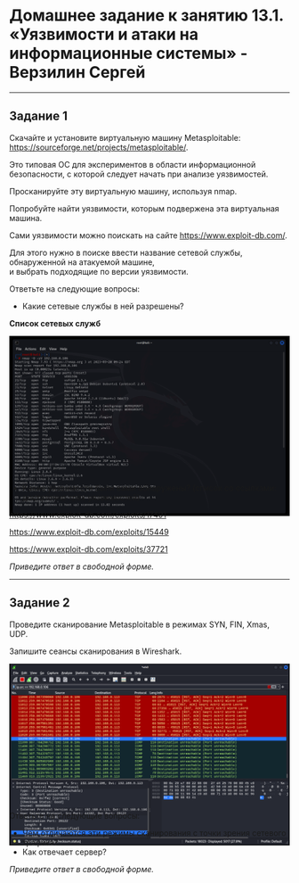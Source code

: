# Домашнее задание к занятию 13.1. «Уязвимости и атаки на информационные системы» - Верзилин Сергей

***

## Задание 1
Скачайте и установите виртуальную машину Metasploitable: https://sourceforge.net/projects/metasploitable/.

Это типовая ОС для экспериментов в области информационной безопасности, с которой следует начать при анализе уязвимостей.

Просканируйте эту виртуальную машину, используя nmap.

Попробуйте найти уязвимости, которым подвержена эта виртуальная машина.

Сами уязвимости можно поискать на сайте https://www.exploit-db.com/.

Для этого нужно в поиске ввести название сетевой службы, обнаруженной на атакуемой машине,  
и выбрать подходящие по версии уязвимости.

Ответьте на следующие вопросы:

 * Какие сетевые службы в ней разрешены?

**Список сетевых служб**

<div style="widht:250px ; height:250px">

![Скриншот](https://github.com/sergey-vs/DevOps_module_13/blob/main/screenshots/13.1.1.png)

</div>


 * Какие уязвимости были вами обнаружены? (список со ссылками: достаточно трёх уязвимостей)

https://www.exploit-db.com/exploits/17491

https://www.exploit-db.com/exploits/15449

https://www.exploit-db.com/exploits/37721

*Приведите ответ в свободной форме.*

***

## Задание 2
Проведите сканирование Metasploitable в режимах SYN, FIN, Xmas, UDP.

Запишите сеансы сканирования в Wireshark.

<div style="widht:250px ; height:250px">

![Скриншот](https://github.com/sergey-vs/DevOps_module_13/blob/main/screenshots/13.1.2.png)

</div>

Ответьте на следующие вопросы:

 * Чем отличаются эти режимы сканирования с точки зрения сетевого трафика?
 * Как отвечает сервер?

*Приведите ответ в свободной форме.*

